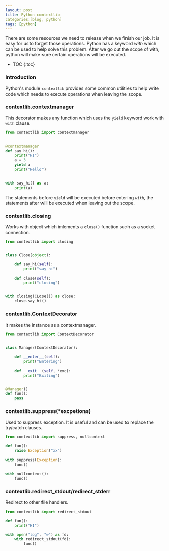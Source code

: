 ```yaml
---
layout: post
title: Python contextlib
categories:[blog, python]
tags: [python]
---
```


There are some resources we need to release when we finish our job. It is easy for us to forget
those operations. Python has a keyword *with* which can be used to help solve this problem.
After we go out the scope of with, python will make sure certain operations will be executed.

+ TOC
{:toc}

### Introduction

Python's module `contextlib` provides some common utilities to help write code which needs to
execute operations when leaving the scope.

### contextlib.contextmanager

This decorator makes any function which uses the `yield` keyword work with `with` clause.

```python
from contextlib import contextmanager


@contextmanager
def say_hi():
    print("HI")
    a = 3
    yield a
    print("Hello")


with say_hi() as a:
    print(a)
```

The statements before `yield` will be executed before entering `with`, the statements after
will be executed when leaving out the scope.

### contextlib.closing

Works with object which imlements a `close()` function such as a socket connection.

```python
from contextlib import closing


class Close(object):

    def say_hi(self):
        print("say hi")

    def close(self):
        print("closing")


with closing(CLose()) as close:
    close.say_hi()
```

### contextlib.ContextDecorator

It makes the instance as a contextmanager.

```python
from contextlib import ContextDecorator


class Manager(ContextDecorator):

    def __enter__(self):
        print("Entering")

    def __exit__(self, *exc):
        print("Exiting")


@Manager()
def fun():
    pass
```

### contextlib.suppress(\*excpetions)

Used to suppress exception. It is useful and can be used to replace the try/catch clauses.

```python
from contextlib import suppress, nullcontext

def fun():
    raise Exception("xx")

with suppress(Exception):
    func()

with nullcontext():
    func()
```

### contextlib.redirect_stdout/redirect_stderr

Redirect to other file handlers.

```python
from contextlib import redirect_stdout

def fun():
    print("HI")

with open("log", "w") as fd:
    with redirect_stdout(fd):
        func()
```
